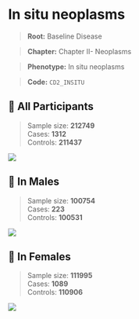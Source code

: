 # In situ neoplasms

> **Root:** Baseline Disease  

> **Chapter:** Chapter II- Neoplasms  

> **Phenotype:** In situ neoplasms  

> **Code:** `CD2_INSITU`

## 🧪 All Participants  
> Sample size: **212749**  
> Cases: **1312**  
> Controls: **211437**
<img src="/Disease/Figures/ALL/Baseline/CD2_INSITU.png"/>
<CsvTable src="/public/Disease/Data/ALL/Baseline/LG_CD2_INSITU.csv" label="🔍 View full results" />

## 👨 In Males  
> Sample size: **100754**  
> Cases: **223**  
> Controls: **100531**
<img src="/Disease/Figures/Male/Baseline/CD2_INSITU.png"/>
<CsvTable src="/public/Disease/Data/Male/Baseline/LG_CD2_INSITU.csv" label="🔍 View full results" />

## 👩 In Females  
> Sample size: **111995**  
> Cases: **1089**  
> Controls: **110906**
<img src="/Disease/Figures/Female/Baseline/CD2_INSITU.png"/>
<CsvTable src="/public/Disease/Data/Female/Baseline/LG_CD2_INSITU.csv" label="🔍 View full results" />
